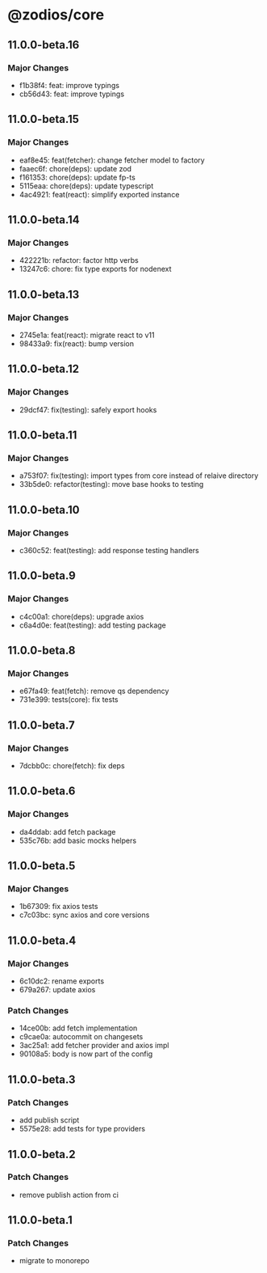 # @zodios/core

## 11.0.0-beta.16

### Major Changes

- f1b38f4: feat: improve typings
- cb56d43: feat: improve typings

## 11.0.0-beta.15

### Major Changes

- eaf8e45: feat(fetcher): change fetcher model to factory
- faaec6f: chore(deps): update zod
- f161353: chore(deps): update fp-ts
- 5115eaa: chore(deps): update typescript
- 4ac4921: feat(react): simplify exported instance

## 11.0.0-beta.14

### Major Changes

- 422221b: refactor: factor http verbs
- 13247c6: chore: fix type exports for nodenext

## 11.0.0-beta.13

### Major Changes

- 2745e1a: feat(react): migrate react to v11
- 98433a9: fix(react): bump version

## 11.0.0-beta.12

### Major Changes

- 29dcf47: fix(testing): safely export hooks

## 11.0.0-beta.11

### Major Changes

- a753f07: fix(testing): import types from core instead of relaive directory
- 33b5de0: refactor(testing): move base hooks to testing

## 11.0.0-beta.10

### Major Changes

- c360c52: feat(testing): add response testing handlers

## 11.0.0-beta.9

### Major Changes

- c4c00a1: chore(deps): upgrade axios
- c6a4d0e: feat(testing): add testing package

## 11.0.0-beta.8

### Major Changes

- e67fa49: feat(fetch): remove qs dependency
- 731e399: tests(core): fix tests

## 11.0.0-beta.7

### Major Changes

- 7dcbb0c: chore(fetch): fix deps

## 11.0.0-beta.6

### Major Changes

- da4ddab: add fetch package
- 535c76b: add basic mocks helpers

## 11.0.0-beta.5

### Major Changes

- 1b67309: fix axios tests
- c7c03bc: sync axios and core versions

## 11.0.0-beta.4

### Major Changes

- 6c10dc2: rename exports
- 679a267: update axios

### Patch Changes

- 14ce00b: add fetch implementation
- c9cae0a: autocommit on changesets
- 3ac25a1: add fetcher provider and axios impl
- 90108a5: body is now part of the config

## 11.0.0-beta.3

### Patch Changes

- add publish script
- 5575e28: add tests for type providers

## 11.0.0-beta.2

### Patch Changes

- remove publish action from ci

## 11.0.0-beta.1

### Patch Changes

- migrate to monorepo
